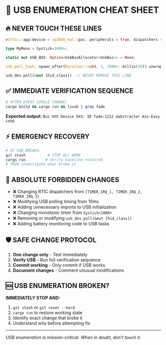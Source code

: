 # 🚨 USB ENUMERATION CHEAT SHEET

## 🔥 NEVER TOUCH THESE LINES

```rust
#[rtic::app(device = rp2040_hal::pac, peripherals = true, dispatchers = [TIMER_IRQ_1, TIMER_IRQ_2, TIMER_IRQ_3])]

type MyMono = Systick<1000>;

static mut USB_BUS: Option<UsbBusAllocator<UsbBus>> = None;

usb_poll_task::spawn_after(Duration::<u64, 1, 1000>::millis(10)).unwrap();

usb_dev.poll(&mut [hid_class])  // NEVER REMOVE THIS LINE
```

## ✅ IMMEDIATE VERIFICATION SEQUENCE

```bash
# AFTER EVERY SINGLE CHANGE:
cargo build && cargo run && lsusb | grep fade
```

**Expected output:** `Bus XXX Device XXX: ID fade:1212 dabstractor Ass-Easy Loop`

## ⚡ EMERGENCY RECOVERY

```bash
# IF USB BREAKS:
git stash          # STOP ALL WORK
cargo run         # Verify baseline restored
# THEN investigate what broke it
```

## 🚫 ABSOLUTE FORBIDDEN CHANGES

- ❌ Changing RTIC dispatchers from `[TIMER_IRQ_1, TIMER_IRQ_2, TIMER_IRQ_3]`
- ❌ Modifying USB polling timing from 10ms
- ❌ Adding unnecessary imports to USB initialization
- ❌ Changing monotonic timer from `Systick<1000>`
- ❌ Removing or modifying `usb_dev.poll(&mut [hid_class])`
- ❌ Adding battery monitoring code to USB tasks

## 🛡️ SAFE CHANGE PROTOCOL

1. **One change only** - Test immediately
2. **Verify USB** - Run full verification sequence
3. **Commit working** - Only commit if USB works
4. **Document changes** - Comment unusual modifications

## 🆘 USB ENUMERATION BROKEN?

**IMMEDIATELY STOP AND:**
1. `git stash` or `git reset --hard`
2. `cargo run` to restore working state
3. Identify exact change that broke it
4. Understand why before attempting fix

---
*USB enumeration is mission-critical. When in doubt, don't touch it.*